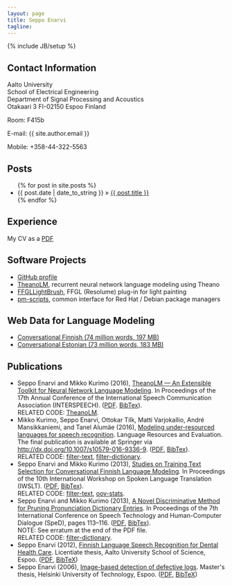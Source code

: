 ```yaml
---
layout: page
title: Seppo Enarvi
tagline:
---
```

{% include JB/setup %}

## Contact Information

Aalto University  
School of Electrical Engineering  
Department of Signal Processing and Acoustics  
Otakaari 3
FI-02150 Espoo
Finland

Room: F415b

E-mail: {{ site.author.email }}

Mobile: +358-44-322-5563

## Posts

<ul class="posts">
  {% for post in site.posts %}
    <li><span>{{ post.date | date_to_string }}</span> &raquo; <a href="{{ BASE_PATH }}{{ post.url }}">{{ post.title }}</a></li>
  {% endfor %}
</ul>

## Experience

My CV as a <a href="cv.pdf">PDF</a>

## Software Projects

<ul>
  <li><a href="https://github.com/{{ site.author.github }}/">GitHub profile</a></li>
  <li><a href="https://github.com/senarvi/theanolm/">TheanoLM</a>, recurrent neural network language modeling using Theano</li>
  <li><a href="https://github.com/senarvi/senarvi-freeframe/tree/master/FFGLLightBrush">FFGLLightBrush</a>, FFGL (Resolume) plug-in for light painting</li>
  <li><a href="https://github.com/senarvi/senarvi-unix/tree/master/pm-scripts">pm-scripts</a>, common interface for Red Hat / Debian package managers</li>
</ul>

## Web Data for Language Modeling

<ul>
  <li><a href="https://drive.google.com/file/d/0B_n3ZKMB3JrPNWZVcEM1c2VndUE/view?usp=sharing">Conversational Finnish (74 million words, 197 MB)</a></li>
  <li><a href="https://drive.google.com/file/d/0B_n3ZKMB3JrPQ2NtbU1NSFBqNTA/view?usp=sharing">Conversational Estonian (73 million words, 183 MB)</a></li>
</ul>

## Publications

<ul>
  <li>
    Seppo Enarvi and Mikko Kurimo (2016),
    <a href="http://www.isca-speech.org/archive/Interspeech_2016/abstracts/0618.html">TheanoLM &mdash; An Extensible Toolkit for Neural Network Language Modeling</a>.
    In Proceedings of the 17th Annual Conference of the International Speech Communication Association (INTERSPEECH).
    (<a href="publications/interspeech2016.pdf">PDF</a>.
    <a href="publications/interspeech2016.bib">BibTex</a>).<br />
    RELATED CODE: <a href="https://github.com/senarvi/theanolm">TheanoLM</a>.
  </li>
  <li>
    Mikko Kurimo, Seppo Enarvi, Ottokar Tilk, Matti Varjokallio, André Mansikkaniemi, and Tanel Alumäe (2016),
    <a href="http://dx.doi.org/10.1007/s10579-016-9336-9">Modeling under-resourced languages for speech recognition</a>.
    Language Resources and Evaluation.
    The final publication is available at Springer via <a href="http://dx.doi.org/10.1007/s10579-016-9336-9">http://dx.doi.org/10.1007/s10579-016-9336-9</a>.
    (<a href="publications/lre2016.pdf">PDF</a>,
    <a href="publications/lre2016.bib">BibTex</a>).<br />
    RELATED CODE: <a href="https://github.com/senarvi/senarvi-speech/tree/master/filter-text">filter-text</a>,
    <a href="https://github.com/senarvi/senarvi-speech/tree/master/filter-dictionary">filter-dictionary</a>.
  </li>
  <li>
    Seppo Enarvi and Mikko Kurimo (2013),
    <a href="http://workshop2013.iwslt.org/downloads/Studies_on_Training_Text_Selection_for_Conversational_Finnish_Language_Modeling.pdf">
    Studies on Training Text Selection for Conversational Finnish Language Modeling</a>.
    In Proceedings of the 10th International Workshop on Spoken Language Translation (IWSLT).
    (<a href="publications/iwslt2013.pdf">PDF</a>,
    <a href="publications/iwslt2013.bib">BibTex</a>).<br />
    RELATED CODE: <a href="https://github.com/senarvi/senarvi-speech/tree/master/filter-text">filter-text</a>,
    <a href="https://github.com/senarvi/senarvi-speech/tree/master/oov-stats">oov-stats</a>.
  </li>
  <li>
    Seppo Enarvi and Mikko Kurimo (2013),
    <a href="http://ieeexplore.ieee.org/xpl/articleDetails.jsp?arnumber=6682659">
      A Novel Discriminative Method for Pruning Pronunciation Dictionary Entries</a>.
    In Proceedings of the 7th International Conference on Speech Technology and Human-Computer Dialogue (SpeD), pages 113&ndash;116.
    (<a href="publications/sped2013.pdf">PDF</a>,
    <a href="publications/sped2013.bib">BibTex</a>).<br />
    NOTE: See erratum at the end of the PDF file.<br />
    RELATED CODE: <a href="https://github.com/senarvi/senarvi-speech/tree/master/filter-dictionary">filter-dictionary</a>.
  </li>
  <li>
    Seppo Enarvi (2012),
    <a href="https://aaltodoc.aalto.fi/handle/123456789/6044">
      Finnish Language Speech Recognition for Dental Health Care</a>.
    Licentiate thesis, Aalto University School of Science, Espoo.
    (<a href="publications/lic_enarvi_seppo_2012.pdf">PDF</a>,
    <a href="publications/lic_enarvi_seppo_2012.bib">BibTeX</a>)
  </li>
  <li>
    Seppo Enarvi (2006),
    <a href="https://aaltodoc.aalto.fi/handle/123456789/9031">
      Image-based detection of defective logs</a>.
    Master's thesis, Helsinki University of Technology, Espoo.
    (<a href="publications/master_enarvi_seppo_2006.pdf">PDF</a>,
    <a href="publications/master_enarvi_seppo_2006.bib">BibTeX</a>)
  </li>
</ul>
